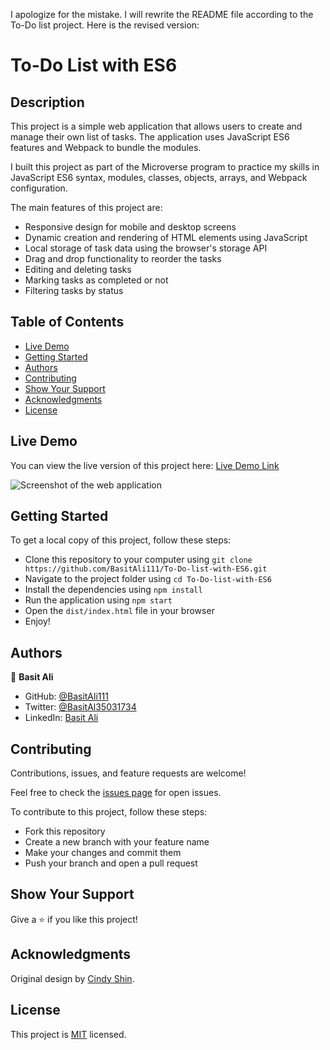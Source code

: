 I apologize for the mistake. I will rewrite the README file according to the To-Do list project. Here is the revised version:

# To-Do List with ES6

## Description

This project is a simple web application that allows users to create and manage their own list of tasks. The application uses JavaScript ES6 features and Webpack to bundle the modules.

I built this project as part of the Microverse program to practice my skills in JavaScript ES6 syntax, modules, classes, objects, arrays, and Webpack configuration.

The main features of this project are:

- Responsive design for mobile and desktop screens
- Dynamic creation and rendering of HTML elements using JavaScript
- Local storage of task data using the browser's storage API
- Drag and drop functionality to reorder the tasks
- Editing and deleting tasks
- Marking tasks as completed or not
- Filtering tasks by status

## Table of Contents

- [Live Demo](#live-demo)
- [Getting Started](#getting-started)
- [Authors](#authors)
- [Contributing](#contributing)
- [Show Your Support](#show-your-support)
- [Acknowledgments](#acknowledgments)
- [License](#license)

## Live Demo

You can view the live version of this project here: [Live Demo Link](https://basit-todolist.netlify.app/)

![Screenshot of the web application](./screenshot.png)

## Getting Started

To get a local copy of this project, follow these steps:

- Clone this repository to your computer using `git clone https://github.com/BasitAli111/To-Do-list-with-ES6.git`
- Navigate to the project folder using `cd To-Do-list-with-ES6`
- Install the dependencies using `npm install`
- Run the application using `npm start`
- Open the `dist/index.html` file in your browser
- Enjoy!

## Authors

👤 **Basit Ali**

- GitHub: [@BasitAli111](https://github.com/BasitAli111)
- Twitter: [@BasitAl35031734](https://twitter.com/BasitAl35031734)
- LinkedIn: [Basit Ali](https://www.linkedin.com/in/basit-ali-3961141b3/)

## Contributing

Contributions, issues, and feature requests are welcome!

Feel free to check the [issues page](https://github.com/BasitAli111/To-Do-list-with-ES6/issues) for open issues.

To contribute to this project, follow these steps:

- Fork this repository
- Create a new branch with your feature name
- Make your changes and commit them
- Push your branch and open a pull request

## Show Your Support

Give a ⭐️ if you like this project!

## Acknowledgments

Original design by [Cindy Shin](https://www.behance.net/adagio07).

## License

This project is [MIT](./MIT.md) licensed.
